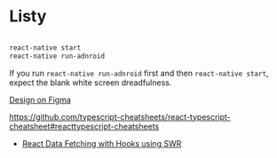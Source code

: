# Listy

```bash

react-native start
react-native run-adnroid
```

If you run `react-native run-adnroid` first and then `react-native start`, expect the blank white screen dreadfulness.

[Design on Figma](https://www.figma.com/file/uIrb5576AF1TQpQq7UrslZ/Listy?node-id=0%3A1)

https://github.com/typescript-cheatsheets/react-typescript-cheatsheet#reacttypescript-cheatsheets

- [React Data Fetching with Hooks using SWR](https://www.youtube.com/watch?v=oWVW8IqpQ-A)
